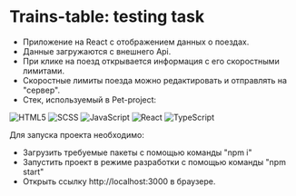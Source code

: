 # Trains-table: testing task

* Приложение на React с отображением данных о поездах. 
* Данные загружаются с внешнего Api.
* При клике на поезд открывается информация с его скоростными лимитами.
* Скоростные лимиты поезда можно редактировать и отправлять на "сервер".
* Стек, используемый в Pet-project:

![HTML5](https://img.shields.io/badge/html5-%23E34F26.svg?style=for-the-badge&logo=html5&logoColor=white) ![SCSS](https://img.shields.io/badge/scss-%231572B6.svg?style=for-the-badge&logo=scss&logoColor=white) ![JavaScript](https://img.shields.io/badge/javascript-%23323330.svg?style=for-the-badge&logo=javascript&logoColor=%23F7DF1E) ![React](https://img.shields.io/badge/react-%2320232a.svg?style=for-the-badge&logo=react&logoColor=%2361DAFB) ![TypeScript](https://img.shields.io/badge/typescript-%23007ACC.svg?style=for-the-badge&logo=typescript&logoColor=white) 

Для запуска проекта необходимо:
* Загрузить требуемые пакеты с помощью команды "npm i"
* Запустить проект в режиме разработки с помощью команды "npm start"
* Открыть ссылку http://localhost:3000 в браузере.


